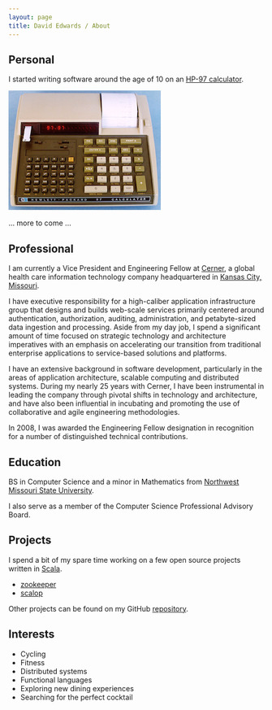 ```yaml
---
layout: page
title: David Edwards / About
---
```

## Personal
I started writing software around the age of 10 on an [HP-97 calculator](http://www.hpmuseum.org/hp6797.htm).

![HP-97 Calculator](/images/hp-97.png)

... more to come ...

## Professional
I am currently a Vice President and Engineering Fellow at [Cerner](http://www.cerner.com), a global health care information
technology company headquartered in [Kansas City, Missouri](https://goo.gl/maps/g1TaiVfG5BT2).

I have executive responsibility for a high-caliber application infrastructure group that designs and builds web-scale services
primarily centered around authentication, authorization, auditing, administration, and petabyte-sized data ingestion and
processing. Aside from my day job, I spend a significant amount of time focused on strategic technology and architecture
imperatives with an emphasis on accelerating our transition from traditional enterprise applications to service-based solutions
and platforms.

I have an extensive background in software development, particularly in the areas of application architecture, scalable
computing and distributed systems. During my nearly 25 years with Cerner, I have been instrumental in leading the company
through pivotal shifts in technology and architecture, and have also been influential in incubating and promoting the use of
collaborative and agile engineering methodologies.

In 2008, I was awarded the Engineering Fellow designation in recognition for a number of distinguished technical contributions.

## Education
BS in Computer Science and a minor in Mathematics from [Northwest Missouri State University](http://www.nwmissouri.edu).

I also serve as a member of the Computer Science Professional Advisory Board.

## Projects
I spend a bit of my spare time working on a few open source projects written in [Scala](http://www.scala-lang.org).

* [zookeeper](http://loopfor.com/zookeeper)
* [scalop](http://loopfor.com/scalop)

Other projects can be found on my GitHub [repository](https://github.com/davidledwards).

## Interests
* Cycling
* Fitness
* Distributed systems
* Functional languages
* Exploring new dining experiences
* Searching for the perfect cocktail
